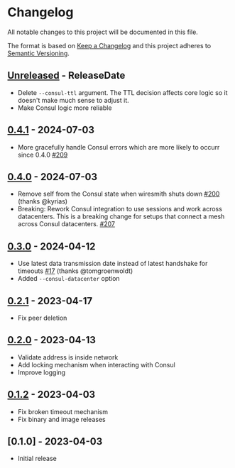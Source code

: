 # Changelog

All notable changes to this project will be documented in this file.

The format is based on [Keep a Changelog](http://keepachangelog.com/)
and this project adheres to [Semantic Versioning](http://semver.org/).

<!-- next-header -->

## [Unreleased] - ReleaseDate
- Delete `--consul-ttl` argument. The TTL decision affects core logic so it doesn't make much sense to adjust it.
- Make Consul logic more reliable

## [0.4.1] - 2024-07-03
- More gracefully handle Consul errors which are more likely to occurr since 0.4.0 [#209](https://github.com/svenstaro/wiresmith/pull/209)

## [0.4.0] - 2024-07-03
- Remove self from the Consul state when wiresmith shuts down [#200](https://github.com/svenstaro/wiresmith/pull/200) (thanks @kyrias)
- Breaking: Rework Consul integration to use sessions and work across datacenters. This is a breaking change for setups that connect a mesh across Consul datacenters. [#207](https://github.com/svenstaro/wiresmith/pull/207)

## [0.3.0] - 2024-04-12
- Use latest data transmission date instead of latest handshake for timeouts [#17](https://github.com/svenstaro/wiresmith/pull/17) (thanks @tomgroenwoldt)
- Added `--consul-datacenter` option

## [0.2.1] - 2023-04-17
- Fix peer deletion

## [0.2.0] - 2023-04-13
- Validate address is inside network
- Add locking mechanism when interacting with Consul
- Improve logging

## [0.1.2] - 2023-04-03
- Fix broken timeout mechanism
- Fix binary and image releases

## [0.1.0] - 2023-04-03
- Initial release

<!-- next-url -->
[Unreleased]: https://github.com/svenstaro/wiresmith/compare/v0.4.1...HEAD
[0.4.1]: https://github.com/svenstaro/wiresmith/compare/v0.4.0...v0.4.1
[0.4.0]: https://github.com/svenstaro/wiresmith/compare/v0.3.0...v0.4.0
[0.3.0]: https://github.com/svenstaro/wiresmith/compare/v0.2.1...v0.3.0
[0.2.1]: https://github.com/svenstaro/wiresmith/compare/v0.2.0...v0.2.1
[0.2.0]: https://github.com/svenstaro/wiresmith/compare/v0.1.2...v0.2.0
[0.1.2]: https://github.com/svenstaro/wiresmith/compare/v0.1.0...v0.1.2
